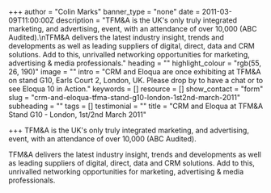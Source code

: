 +++
author = "Colin Marks"
banner_type = "none"
date = 2011-03-09T11:00:00Z
description = "TFM&A is the UK's only truly integrated marketing, and advertising, event, with an attendance of over 10,000 (ABC Audited).\nTFM&A delivers the latest industry insight, trends and developments as well as leading suppliers of digital, direct, data and CRM solutions. Add to this, unrivalled networking opportunities for marketing, advertising & media professionals."
heading = ""
highlight_colour = "rgb(55, 26, 190)"
image = ""
intro = "CRM and Eloqua are once exhibiting at TFM&A on stand G10, Earls Court 2, London, UK. Please drop by to have a chat or to see Eloqua 10 in Action."
keywords = []
resource = []
show_contact = "form"
slug = "crm-and-eloqua-tfma-stand-g10-london-1st2nd-march-2011"
subheading = ""
tags = []
testimonial = ""
title = "CRM and Eloqua at TFM&A Stand G10 - London, 1st/2nd March 2011"

+++
TFM&A is the UK's only truly integrated marketing, and advertising, event, with an attendance of over 10,000 (ABC Audited).

TFM&A delivers the latest industry insight, trends and developments as well as leading suppliers of digital, direct, data and CRM solutions. Add to this, unrivalled networking opportunities for marketing, advertising & media professionals.